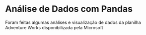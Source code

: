 # Análise de Dados com Pandas
Foram feitas algumas análises e visualização de dados da planilha Adventure Works disponibilizada pela Microsoft
